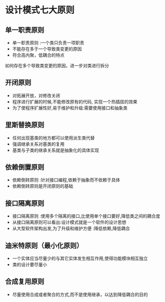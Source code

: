 # 设计模式七大原则
## 单一职责原则
- 单一职责原则 :一个类只负责一项职责
- 不能存在多于一个导致类变更的原因
- 符合高内聚，低耦合的特点

如何存在多个导致类变更的原因，进一步对类进行拆分

## 开闭原则
- 对拓展开放，对修改关闭
- 程序进行扩展的时候,不能修改原有的代码, 实现一个热插拔的效果
- 为了使程序扩展性好,易于维护和升级:需要使用接口和抽象类

## 里斯替换原则
- 任何出现基类的地方都可以使用派生类代替
- 强调继承关系对基类的复用
- 基类与子类的继承关系就是抽象化的具体实现

## 依赖倒置原则
- 依赖倒转原则 :针对接口编程,依赖于抽象而不依赖于具体
- 依赖倒转原则是开闭原则的基础


## 接口隔离原则
- 接口隔离原则 :使用多个隔离的接口,比使用单个接口要好,降低类之间的耦合度
- 从接口隔离原则可以看出:设计模式就是一个软件的设计思想
- 从大型软件架构出发,为了升级和维护方便 :降低依赖,降低耦合
## 迪米特原则（最小化原则）
- 一个实体应当尽量少的与其它实体发生相互作用,使得功能模块相互独立
- 类的设计要尽量小
## 合成复用原则
- 尽量使用合成或者聚合的方式,而不是使用继承，以达到降低耦合的目的




